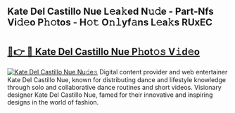 ## Kate Del Castillo Nue L𝚎a𝚔ed N𝚞𝚍e - Part-Nfs Vi𝚍𝚎o P𝚑𝚘tos - H𝚘𝚝 O𝚗𝚕yf𝚊ns L𝚎a𝚔s RUxEC

# <h2><a href="http://kf50p2a.oniu.top/?m=Kate+Del+Castillo+Nue">🔗👉 🔴 Kate Del Castillo Nue P𝚑ot𝚘𝚜 V𝚒d𝚎o</a></h2>

[![Kate Del Castillo Nue Nu𝚍e𝚜](https://i.imgur.com/0qMVB7G.gif)](http://kf50p2a.oniu.top/?m=Kate+Del+Castillo+Nue)
Digital content provider and web entertainer Kate Del Castillo Nue, known for distributing dance and lifestyle knowledge through solo and collaborative dance routines and short videos. Visionary designer Kate Del Castillo Nue, famed for their innovative and inspiring designs in the world of fashion.  
